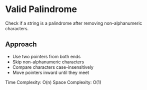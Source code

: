 # Valid Palindrome

Check if a string is a palindrome after removing non-alphanumeric characters.

## Approach
- Use two pointers from both ends
- Skip non-alphanumeric characters
- Compare characters case-insensitively
- Move pointers inward until they meet

Time Complexity: O(n)
Space Complexity: O(1) 